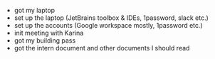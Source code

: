- got my laptop
- set up the laptop (JetBrains toolbox & IDEs, 1password, slack etc.)
- set up the accounts (Google workspace mostly, 1password etc.)
- init meeting with Karina
- got my building pass
- got the intern document and other documents I should read